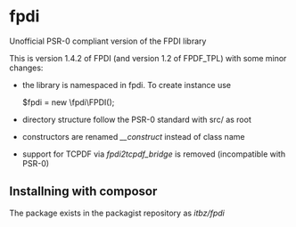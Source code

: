 fpdi
====

Unofficial PSR-0 compliant version of the FPDI library


This is version 1.4.2 of FPDI (and version 1.2 of FPDF_TPL) with some minor changes:

* the library is namespaced in fpdi. To create instance use

    $fpdi = new \fpdi\FPDI();

* directory structure follow the PSR-0 standard with src/ as root

* constructors are renamed *__construct* instead of class name

* support for TCPDF via *fpdi2tcpdf_bridge* is removed (incompatible with PSR-0)


## Installning with composor

The package exists in the packagist repository as *itbz/fpdi*

